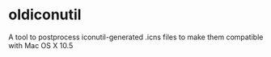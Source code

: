 oldiconutil
===========

A tool to postprocess iconutil-generated .icns files to make them compatible with Mac OS X 10.5